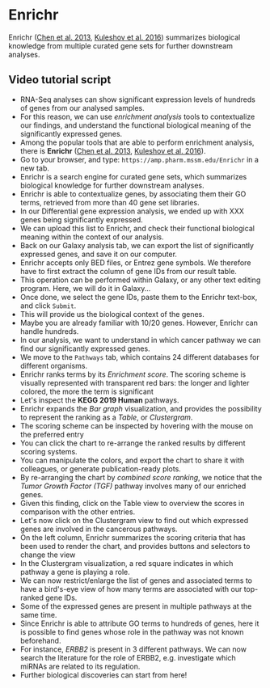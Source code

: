 # Enrichr

Enrichr ([Chen et al. 2013](https://doi.org/10.1186/1471-2105-14-128),
[Kuleshov et al. 2016](https://doi.org/10.1093/nar/gkw377)) summarizes
biological knowledge from multiple curated gene sets for further downstream
analyses.

## Video tutorial script

- RNA-Seq analyses can show significant expression levels of hundreds of genes
  from our analysed samples.
- For this reason, we can use *enrichment analysis* tools to contextualize our
  findings, and understand the functional biological meaning of the
  significantly expressed genes.
- Among the popular tools that are able to perform enrichment analysis, there
  is **Enrichr**
  ([Chen et al. 2013](https://doi.org/10.1186/1471-2105-14-128),
   [Kuleshov et al. 2016](https://doi.org/10.1093/nar/gkw377)).
- Go to your browser, and type: ``https://amp.pharm.mssm.edu/Enrichr`` in a new
  tab.
- Enrichr is a search engine for curated gene sets, which summarizes biological
  knowledge for further downstream analyses.
- Enrichr is able to contextualize genes, by associating them their GO terms,
  retrieved from more than 40 gene set libraries.
- In our Differential gene expression analysis, we ended up with XXX genes
  being significantly expressed.
- We can upload this list to Enrichr, and check their functional biological
  meaning within the context of our analysis.
- Back on our Galaxy analysis tab, we can export the list of significantly
  expressed genes, and save it on our computer.
- Enrichr accepts only BED files, or Entrez gene symbols. We therefore have to
  first extract the column of gene IDs from our result table.
- This operation can be performed within Galaxy, or any other text editing
  program. Here, we will do it in Galaxy...
- Once done, we select the gene IDs, paste them to the Enrichr text-box, and
  click ``Submit``.
- This will provide us the biological context of the genes.
- Maybe you are already familiar with 10/20 genes. However, Enrichr can handle
  hundreds.
- In our analysis, we want to understand in which cancer pathway we can find
  our significantly expressed genes.
- We move to the ``Pathways`` tab, which contains 24 different databases for
  different organisms.
- Enrichr ranks terms by its *Enrichment score*. The scoring scheme is
  visually represented with transparent red bars: the longer and lighter
  colored, the more the term is significant
- Let's inspect the **KEGG 2019 Human** pathways.
- Enrichr expands the *Bar graph* visualization, and provides the possibility
  to represent the ranking as a *Table*, or *Clustergram*.
- The scoring scheme can be inspected by hovering with the mouse on the
  preferred entry
- You can click the chart to re-arrange the ranked results by different scoring
  systems.
- You can manipulate the colors, and export the chart to share it with
  colleagues, or generate publication-ready plots.
- By re-arranging the chart by *combined score ranking*, we notice that the
  *Tumor Growth Factor (TGF)* pathway involves many of our enriched genes.
- Given this finding, click on the Table view to overview the scores in
  comparison with the other entries.
- Let's now click on the Clustergram view to find out which expressed genes are
  involved in the cancerous pathways.
- On the left column, Enrichr summarizes the scoring criteria that has been
  used to render the chart, and provides buttons and selectors to change the
  view
- In the Clustergram visualization, a red square indicates in which pathway a
  gene is playing a role.
- We can now restrict/enlarge the list of genes and associated terms to have a
  bird's-eye view of how many terms are associated with our top-ranked gene
  IDs.
- Some of the expressed genes are present in multiple pathways at the same
  time.
- Since Enrichr is able to attribute GO terms to hundreds of genes, here it is
  possible to find genes whose role in the pathway was not known beforehand.
- For instance, *ERBB2* is present in 3 different pathways. We can now search
  the literature for the role of ERBB2, e.g. investigate which miRNAs are
  related to its regulation.
- Further biological discoveries can start from here!
